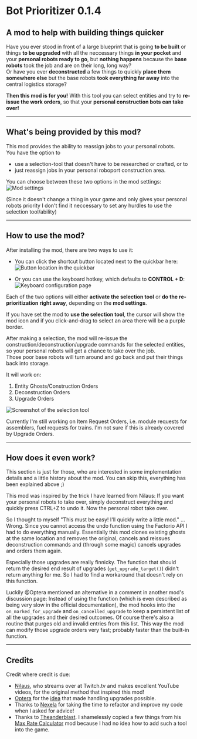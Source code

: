 [quickbar]: https://i.ibb.co/pXVrSgL/quickbar-highlighted.png "Button location in the quickbar"
[controls]: https://i.ibb.co/6Jm8Wr2/hotkey.png "Keyboard configuration"
[selection]: https://i.ibb.co/DQz1vw0/selection.png "Screenshot of the selection tool"
[settings]: https://i.ibb.co/Czh9QdG/settings.png "Mod settings"

# Bot Prioritizer 0.1.4

## A mod to help with building things quicker

Have you ever stood in front of a large blueprint that is going **to be built** or things **to be upgraded** with all the neccessary things **in your pocket** and your **personal robots ready to go**, but **nothing happens** because the **base robots** took the job and are on their long, long way?  
Or have you ever **deconstructed** a few things to quickly **place them somewhere else** but the base robots **took everything far away** into the central logistics storage?

**Then this mod is for you!** With this tool you can select entities and try to **re-issue the work orders**, so that your **personal construction bots can take over!**

-------------------------------------

## What's being provided by this mod?

This mod provides the ability to reassign jobs to your personal robots.  
You have the option to
- use a selection-tool that doesn't have to be researched or crafted, or to
- just reassign jobs in your personal roboport construction area.

You can choose between these two options in the mod settings:
![Mod settings][settings]

(Since it doesn't change a thing in your game and only gives your personal robots priority I don't find it neccessary to set any hurdles to use the selection tool/ability)

------------------------

## How to use the mod?

After installing the mod, there are two ways to use it:

- You can click the shortcut button located next to the quickbar here:  
![Button location in the quickbar][quickbar]

- Or you can use the keyboard hotkey, which defaults to **CONTROL + D**:
![Keyboard configuration page][controls]

Each of the two options will either **activate the selection tool** or **do the re-prioritization right away**, depending on the **mod settings**. 

If you have set the mod to **use the selection tool**, the cursor will show the mod icon and if you click-and-drag to select an area there will be a purple border.

After making a selection, the mod will re-issue the construction/deconstruction/upgrade commands for the selected entities, so your personal robots will get a chance to take over the job.  
Those poor base robots will turn around and go back and put their things back into storage.

It will work on:

1. Entity Ghosts/Construction Orders
2. Deconstruction Orders
3. Upgrade Orders

![Screenshot of the selection tool][selection]

Currently I'm still working on Item Request Orders, i.e. module requests for assemblers, fuel requests for trains. I'm not sure if this is already covered by Upgrade Orders.

------------------------

## How does it even work?

This section is just for those, who are interested in some implementation details and a little history about the mod. You can skip this, everything has been explained above ;) 

This mod was inspired by the trick I have learned from Nilaus: If you want your personal robots to take over, simply deconstruct everything and quickly press CTRL+Z to undo it. Now the personal robot take over. 

So I thought to myself "This must be easy! I'll quickly write a little mod." ... Wrong. Since you cannot access the undo function using the Factorio API I had to do everything manually. Essentially this mod clones existing ghosts at the same location and removes the original, cancels and reissues deconstruction commands and (through some magic) cancels upgrades and orders them again.

Especially those upgrades are really finnicky. The function that should return the desired end result of upgrades (```get_upgrade_target()```) didn't return anything for me. So I had to find a workaround that doesn't rely on this function.

Luckily @Optera mentioned an alternative in a comment  in another mod's discussion page: Instead of using the function (which is even described as being very slow in the official documentation), the mod hooks into the ```on_marked_for_upgrade``` and ```on_cancelled_upgrade``` to keep a persistent list of all the upgrades and their desired outcomes. Of course there's also a routine that purges old and invalid entries from this list. This way the mod can modify those upgrade orders very fast; probably faster than the built-in function.

------------------

## Credits

Credit where credit is due:

- [Nilaus](https://www.twitch.tv/nilaus), who streams over at Twitch.tv and makes excellent YouTube videos, for the original method that inspired this mod!
- [Optera](https://mods.factorio.com/user/Optera) for the [idea](https://mods.factorio.com/mod/GhostScanner/discussion/5d4e4346bf0746000dcd3c55) that made handling upgrades possible.
- Thanks to [Nexela](https://mods.factorio.com/user/Nexela) for taking the time to refactor and improve my code when I asked for advice! 
- Thanks to [Theanderblast](https://mods.factorio.com/user/Theanderblast). I shamelessly copied a few things from his [Max Rate Calculator](https://mods.factorio.com/mod/MaxRateCalculator) mod because I had no idea how to add such a tool into the game.